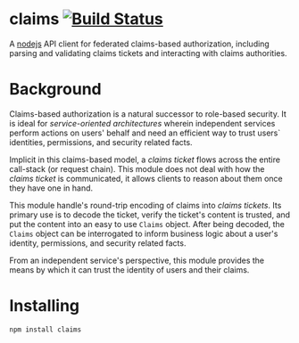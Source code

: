 claims [![Build Status](https://travis-ci.org/netsteps/claims.png)](http://travis-ci.org/netsteps/claims)
======

A [nodejs](http://nodejs.org/) API client for federated claims-based authorization, including parsing and validating claims tickets and interacting with claims authorities.

# Background

Claims-based authorization is a natural successor to role-based security. It is ideal for _service-oriented architectures_ wherein independent services perform actions on users' behalf and need an efficient way to trust users` identities, permissions, and security related facts.

Implicit in this claims-based model, a _claims ticket_ flows across the entire call-stack (or request chain). This module does not deal with how the _claims ticket_ is communicated, it allows clients to reason about them once they have one in hand.

This module handle's round-trip encoding of claims into _claims tickets_. Its primary use is to decode the ticket, verify the ticket's content is trusted, and put the content into an easy to use `Claims` object. After being decoded, the `Claims` object can be interrogated to inform business logic about a user's identity, permissions, and security related facts.

From an independent service's perspective, this module provides the means by which it can trust the identity of users and their claims.

# Installing

```bash
npm install claims
```

